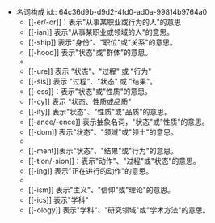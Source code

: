 - 名词构成
  id:: 64c36d9b-d9d2-4fd0-ad0a-99814b9764a0
	- [[-er/-or]]：表示"从事某职业或行为的人"的意思
	- [[-ian]] 表示"从事某职业或领域的人"的意思。
	- [[-ship]]  表示"身份"、"职位"或"关系"的意思。
	- [[-hood]] 表示"状态"或"群体"的意思。
	-
	- [[-ure]] 表示 "状态"、"过程" 或 "行为"
	- [[-sis]] 表示 "过程"、"状态" 或 "结果"。
	- [[-ess]]：表示"状态"或"性质"的意思。
	- [[-cy]] 表示 "状态、性质或品质"
	- [[-ity]] 表示"状态"、"性质"或"品质"的意思。
	- [[-ance/-ence]] 表示抽象名词，"状态"或"性质"的意思。
	- [[-dom]] 表示"状态"、"领域"或"领土"的意思。
	-
	- [[-ment]]表示"状态"、"结果"或"行为"的意思。
	- [[-tion/-sion]]：表示"动作"、"过程"或"状态"的意思。
	- [[-ing]] 表示"正在进行的动作"的意思。
	-
	- [[-ism]] 表示"主义"、"信仰"或"理论"的意思。
	- [[-ics]] 表示"学科"
	- [[-ology]] 表示"学科"、"研究领域"或"学术方法"的意思。